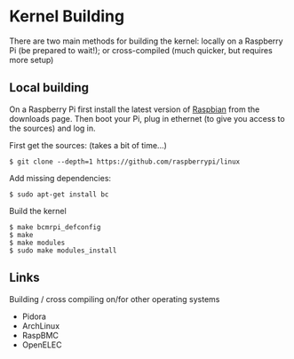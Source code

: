 # Kernel Building

There are two main methods for building the kernel: locally on a Raspberry Pi (be prepared to wait!); or cross-compiled (much quicker, but requires more setup)

## Local building

On a Raspberry Pi first install the latest version of [Raspbian](http://www.raspberrypi.org/downloads) from the downloads page. Then boot your Pi, plug in ethernet (to give you access to the sources) and log in.

First get the sources: (takes a bit of time...)

```
$ git clone --depth=1 https://github.com/raspberrypi/linux
```

Add missing dependencies:

```
$ sudo apt-get install bc
```

Build the kernel

```
$ make bcmrpi_defconfig
$ make
$ make modules
$ sudo make modules_install
```

## Links

Building / cross compiling on/for other operating systems
- Pidora
- ArchLinux
- RaspBMC
- OpenELEC
